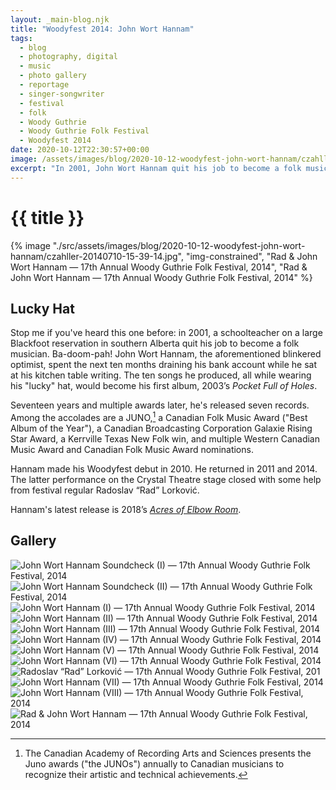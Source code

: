 ```yaml
---
layout: _main-blog.njk
title: "Woodyfest 2014: John Wort Hannam"
tags: 
  - blog
  - photography, digital
  - music
  - photo gallery
  - reportage
  - singer-songwriter
  - festival
  - folk
  - Woody Guthrie
  - Woody Guthrie Folk Festival
  - Woodyfest 2014
date: 2020-10-12T22:30:57+00:00
image: /assets/images/blog/2020-10-12-woodyfest-john-wort-hannam/czahller-20140710-15-39-14.jpg
excerpt: "In 2001, John Wort Hannam quit his job to become a folk musician. He spent the next ten months draining his bank account while he sat at his kitchen table writing."
---
```

<!-- markdownlint-disable MD025 -->
# {{ title }}

<!-- markdownlint-enable MD025 --><mpb-dialog-img>

{% image "./src/assets/images/blog/2020-10-12-woodyfest-john-wort-hannam/czahller-20140710-15-39-14.jpg", "img-constrained", "Rad & John Wort Hannam — 17th Annual Woody Guthrie Folk Festival, 2014", "Rad & John Wort Hannam — 17th Annual Woody Guthrie Folk Festival, 2014" %}</mpb-dialog-img>

## Lucky Hat

Stop me if you've heard this one before: in <time datetime="2001">2001</time>, a schoolteacher on a large Blackfoot reservation in southern Alberta quit his job to become a folk musician. Ba-doom-pah! <span class="h-card p-name">John Wort Hannam</span>, the aforementioned blinkered optimist, spent the next ten months draining his bank account while he sat at his kitchen table writing. The ten songs he produced, all while wearing his "lucky" hat, would become his first album, <time datetime="2003">2003</time>&rsquo;s <cite>Pocket Full of Holes</cite>.

Seventeen years and multiple awards later, he's released seven records. Among the accolades are a JUNO,[^1] a Canadian Folk Music Award ("Best Album of the Year"), a Canadian Broadcasting Corporation Galaxie Rising Star Award, a Kerrville Texas New Folk win, and multiple Western Canadian Music Award and Canadian Folk Music Award nominations.

[^1]: The <span class="h-card p-organization">Canadian Academy of Recording Arts and Sciences</span> presents the Juno awards ("the JUNOs") annually to Canadian musicians to recognize their artistic and technical achievements.

Hannam made his Woodyfest debut in <time datetime="2010-07">2010</time>. He returned in <time datetime="2011-07">2011</time> and <time datetime="2014-07-10T15:00:00-5:00">2014</time>. The latter performance on the Crystal Theatre stage closed with some help from festival regular <span class="h-card p-name">Radoslav “Rad” Lorković</span>.

Hannam's latest release is <time datetime="2018-09-19">2018</time>&rsquo;s <cite><a href="//amzn.to/33KRzkn" target="_blank" rel="external noreferrer">Acres of Elbow Room</a></cite>.

## Gallery

<mpb-dialog-gallery hint rel cols="8">
  
  ![John Wort Hannam Soundcheck (I) — 17th Annual Woody Guthrie Folk Festival, 2014](/assets/images/blog/2020-10-12-woodyfest-john-wort-hannam/czahller-20140710-14-55-56.jpg)
  ![John Wort Hannam Soundcheck (II) — 17th Annual Woody Guthrie Folk Festival, 2014](/assets/images/blog/2020-10-12-woodyfest-john-wort-hannam/czahller-20140710-14-56-46.jpg)
  ![John Wort Hannam (I) — 17th Annual Woody Guthrie Folk Festival, 2014](/assets/images/blog/2020-10-12-woodyfest-john-wort-hannam/czahller-20140710-14-59-16.jpg)
  ![John Wort Hannam (II) — 17th Annual Woody Guthrie Folk Festival, 2014](/assets/images/blog/2020-10-12-woodyfest-john-wort-hannam/czahller-20140710-14-59-41.jpg)
  ![John Wort Hannam (III) — 17th Annual Woody Guthrie Folk Festival, 2014](/assets/images/blog/2020-10-12-woodyfest-john-wort-hannam/czahller-20140710-15-01-25.jpg)
  ![John Wort Hannam (IV) — 17th Annual Woody Guthrie Folk Festival, 2014](/assets/images/blog/2020-10-12-woodyfest-john-wort-hannam/czahller-20140710-15-05-40.jpg)
  ![John Wort Hannam (V) — 17th Annual Woody Guthrie Folk Festival, 2014](/assets/images/blog/2020-10-12-woodyfest-john-wort-hannam/czahller-20140710-15-07-40.jpg)
  ![John Wort Hannam (VI) — 17th Annual Woody Guthrie Folk Festival, 2014](/assets/images/blog/2020-10-12-woodyfest-john-wort-hannam/czahller-20140710-15-08-54.jpg)
  ![Radoslav “Rad” Lorković — 17th Annual Woody Guthrie Folk Festival, 201](/assets/images/blog/2020-10-12-woodyfest-john-wort-hannam/czahller-20140710-15-15-03.jpg)
  ![John Wort Hannam (VII) — 17th Annual Woody Guthrie Folk Festival, 2014](/assets/images/blog/2020-10-12-woodyfest-john-wort-hannam/czahller-20140710-15-15-13.jpg)
  ![John Wort Hannam (VIII) — 17th Annual Woody Guthrie Folk Festival, 2014](/assets/images/blog/2020-10-12-woodyfest-john-wort-hannam/czahller-20140710-15-20-38.jpg)
  ![Rad & John Wort Hannam — 17th Annual Woody Guthrie Folk Festival, 2014](/assets/images/blog/2020-10-12-woodyfest-john-wort-hannam/czahller-20140710-15-39-14.jpg)
</mpb-dialog-gallery>
